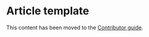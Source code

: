 # Article template

This content has been moved to the [Contributor guide](https://docs.microsoft.com/contribute/dotnet-style-guide).
